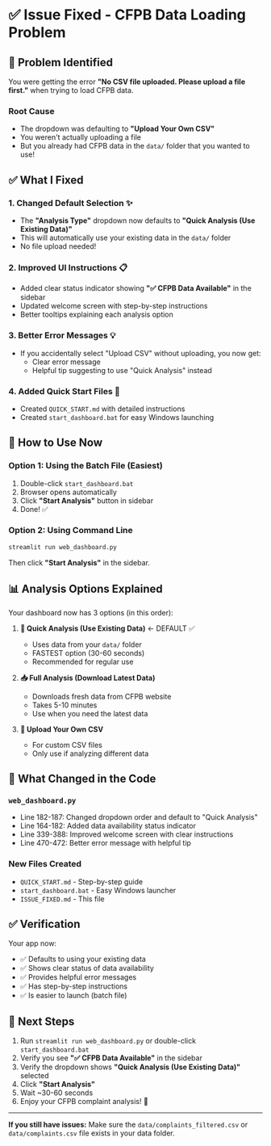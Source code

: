 # ✅ Issue Fixed - CFPB Data Loading Problem

## 🐛 Problem Identified

You were getting the error **"No CSV file uploaded. Please upload a file first."** when trying to load CFPB data.

### Root Cause
- The dropdown was defaulting to **"Upload Your Own CSV"**
- You weren't actually uploading a file
- But you already had CFPB data in the `data/` folder that you wanted to use!

## ✅ What I Fixed

### 1. **Changed Default Selection** ✨
- The **"Analysis Type"** dropdown now defaults to **"Quick Analysis (Use Existing Data)"**
- This will automatically use your existing data in the `data/` folder
- No file upload needed!

### 2. **Improved UI Instructions** 📋
- Added clear status indicator showing **"✅ CFPB Data Available"** in the sidebar
- Updated welcome screen with step-by-step instructions
- Better tooltips explaining each analysis option

### 3. **Better Error Messages** 💡
- If you accidentally select "Upload CSV" without uploading, you now get:
  - Clear error message
  - Helpful tip suggesting to use "Quick Analysis" instead

### 4. **Added Quick Start Files** 📄
- Created `QUICK_START.md` with detailed instructions
- Created `start_dashboard.bat` for easy Windows launching

## 🚀 How to Use Now

### Option 1: Using the Batch File (Easiest)
1. Double-click `start_dashboard.bat`
2. Browser opens automatically
3. Click **"Start Analysis"** button in sidebar
4. Done! ✅

### Option 2: Using Command Line
```bash
streamlit run web_dashboard.py
```
Then click **"Start Analysis"** in the sidebar.

## 📊 Analysis Options Explained

Your dashboard now has 3 options (in this order):

1. **🚀 Quick Analysis (Use Existing Data)** ← DEFAULT ✅
   - Uses data from your `data/` folder
   - FASTEST option (30-60 seconds)
   - Recommended for regular use

2. **📥 Full Analysis (Download Latest Data)**
   - Downloads fresh data from CFPB website
   - Takes 5-10 minutes
   - Use when you need the latest data

3. **📁 Upload Your Own CSV**
   - For custom CSV files
   - Only use if analyzing different data

## 🎯 What Changed in the Code

### `web_dashboard.py`
- Line 182-187: Changed dropdown order and default to "Quick Analysis"
- Line 164-182: Added data availability status indicator
- Line 339-388: Improved welcome screen with clear instructions
- Line 470-472: Better error message with helpful tip

### New Files Created
- `QUICK_START.md` - Step-by-step guide
- `start_dashboard.bat` - Easy Windows launcher
- `ISSUE_FIXED.md` - This file

## ✅ Verification

Your app now:
- ✅ Defaults to using your existing data
- ✅ Shows clear status of data availability
- ✅ Provides helpful error messages
- ✅ Has step-by-step instructions
- ✅ Is easier to launch (batch file)

## 🎉 Next Steps

1. Run `streamlit run web_dashboard.py` or double-click `start_dashboard.bat`
2. Verify you see **"✅ CFPB Data Available"** in the sidebar
3. Verify the dropdown shows **"Quick Analysis (Use Existing Data)"** selected
4. Click **"Start Analysis"**
5. Wait ~30-60 seconds
6. Enjoy your CFPB complaint analysis! 🎊

---

**If you still have issues:** Make sure the `data/complaints_filtered.csv` or `data/complaints.csv` file exists in your data folder.

